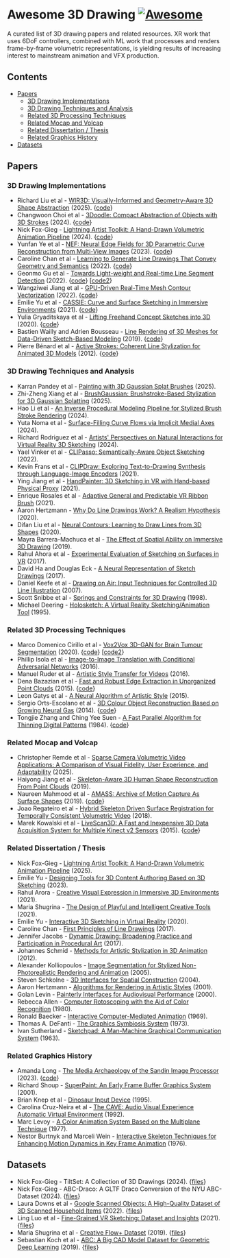 # Awesome 3D Drawing [![Awesome](https://awesome.re/badge.svg)](https://awesome.re)

A curated list of 3D drawing papers and related resources. XR work that uses 6DoF controllers, combined with ML work that processes and renders frame-by-frame volumetric representations, is yielding results of increasing interest to mainstream animation and VFX production.

## Contents
- [Papers](#papers)
  - [3D Drawing Implementations](#3d-drawing-implementations)
  - [3D Drawing Techniques and Analysis](#3d-drawing-techniques-and-analysis)
  - [Related 3D Processing Techniques](#related-3d-processing-techniques)
  - [Related Mocap and Volcap](#related-mocap-and-volcap)
  - [Related Dissertation / Thesis](#related-dissertation--thesis)
  - [Related Graphics History](#related-graphics-history)
- [Datasets](#datasets)
 
## Papers
### 3D Drawing Implementations
- Richard Liu et al - <a href="https://arxiv.org/abs/2505.04813">WIR3D: Visually-Informed and Geometry-Aware 3D Shape Abstraction</a> (2025). {<a href="https://github.com/threedle/wir3d">code</a>}
- Changwoon Choi et al - <a href="https://arxiv.org/abs/2402.03690">3Doodle: Compact Abstraction of Objects with 3D Strokes</a> (2024). {<a href="https://github.com/changwoonchoi/3Doodle">code</a>}
- Nick Fox-Gieg - <a href="https://doi.org/10.1145/3664221">Lightning Artist Toolkit: A Hand-Drawn Volumetric Animation Pipeline</a> (2024). {<a href="https://github.com/n1ckfg/latk_blender">code</a>}
- Yunfan Ye et al - <a href="https://arxiv.org/abs/2303.07653">NEF: Neural Edge Fields for 3D Parametric Curve Reconstruction from Multi-View Images</a> (2023). {<a href="https://github.com/yunfan1202/NEF_code">code</a>}
- Caroline Chan et al - <a href="https://arxiv.org/abs/2203.12691">Learning to Generate Line Drawings That Convey Geometry and Semantics</a> (2022). {<a href="https://github.com/carolineec/informative-drawings">code</a>}
- Geonmo Gu et al - <a href="https://arxiv.org/pdf/2106.00186">Towards Light-weight and Real-time Line Segment Detection</a> (2022). {<a href="https://github.com/navervision/mlsd">code</a>} [<a href="https://github.com/keijiro/MlsdBarracuda">code2</a>}
- Wangziwei Jiang et al - <a href="https://diglib.eg.org/bitstream/handle/10.2312/sr20221159/093-105.pdf">GPU-Driven Real-Time Mesh Contour Vectorization</a> (2022). {<a href="https://github.com/JiangWZW/Realtime-GPU-Contour-Curves-from-3D-Mesh">code</a>}
- Emilie Yu et al - <a href="https://www-sop.inria.fr/reves/Basilic/2021/YASBS21/CASSIE_author_version.pdf">CASSIE: Curve and Surface Sketching in Immersive Environments</a> (2021). {<a href="https://gitlab.inria.fr/D3/cassie">code</a>}
- Yulia Gryaditskaya et al - <a href="https://repo-sam.inria.fr/d3/Lift3D/Gryaditskaya_SigAsia20_Lifting%20_Freehand_Concept_Sketches_into_3D.pdf
">Lifting Freehand Concept Sketches into 3D</a> (2020). {<a href="https://github.com/ygryadit/LiftConceptSketches3D">code</a>}
- Bastien Wailly and Adrien Bousseau - <a href="https://www-sop.inria.fr/reves/Basilic/2019/WB19b/bwailly_JFIGRV_2019.pdf">Line Rendering of 3D Meshes for Data-Driven Sketch-Based Modeling</a> (2019). {<a href="https://gitlab.inria.fr/D3/contour-detect">code</a>}
- Pierre Bénard et al - <a href="https://inria.hal.science/hal-00693453/en">Active Strokes: Coherent Line Stylization for Animated 3D Models</a> (2012). {<a href="https://github.com/benardp/ActiveStrokes">code</a>}

### 3D Drawing Techniques and Analysis
- Karran Pandey et al - <a href="https://dl.acm.org/doi/10.1145/3721238.3730724">Painting with 3D Gaussian Splat Brushes</a> (2025).
- Zhi-Zheng Xiang et al - <a href="https://www.mdpi.com/2076-3417/15/12/6881">BrushGaussian: Brushstroke-Based Stylization for 3D Gaussian Splatting</a> (2025).
- Hao Li et al - <a href="https://diglib.eg.org/server/api/core/bitstreams/f12e87c6-6eda-4376-b77a-71eb945ebd8a/content">An Inverse Procedural Modeling Pipeline for Stylized Brush Stroke Rendering</a> (2024).
- Yuta Noma et al - <a href="https://www.dgp.toronto.edu/projects/surface-filling-curves/surface-filling-curves.pdf">Surface-Filling Curve Flows via Implicit Medial Axes</a> (2024).
- Richard Rodriguez et al - <a href="https://dl.acm.org/doi/10.1145/3613904.3642758">Artists' Perspectives on Natural Interactions for Virtual Reality 3D Sketching</a> (2024).
- Yael Vinker et al - <a href="https://arxiv.org/abs/2202.05822">CLIPasso: Semantically-Aware Object Sketching</a> (2022).
- Kevin Frans et al - <a href="https://arxiv.org/abs/2106.14843">CLIPDraw: Exploring Text-to-Drawing Synthesis through Language-Image Encoders</a> (2021).
- Ying Jiang et al - <a href="https://yingjiang96.github.io/handpaintermaterial/handpainter.pdf">HandPainter: 3D Sketching in VR with Hand-based Physical Proxy</a> (2021).
- Enrique Rosales et al - <a href="https://www.cs.ubc.ca/labs/imager/tr/2021/AdaptiBrush/">Adaptive General and Predictable VR Ribbon Brush</a> (2021).
- Aaron Hertzmann - <a href="https://arxiv.org/abs/2002.06260">Why Do Line Drawings Work? A Realism Hypothesis</a> (2020).
- Difan Liu et al - <a href="https://arxiv.org/abs/2003.10333">Neural Contours: Learning to Draw Lines from 3D Shapes</a> (2020).
- Mayra Barrera-Machuca et al - <a href="https://vvise.iat.sfu.ca/pubs/machuca2019spatial">The Effect of Spatial Ability on Immersive 3D Drawing</a> (2019).
- Rahul Ahora et al - <a href="https://www.research.autodesk.com/app/uploads/2023/03/experimental-evaluation-of-sketching.pdf_recSPFZ4RbLaE2Uio.pdf">Experimental Evaluation of Sketching on Surfaces in VR</a> (2017).
- David Ha and Douglas Eck - <a href="https://arxiv.org/abs/1704.03477">A Neural Representation of Sketch Drawings</a> (2017).
- Daniel Keefe et al - <a href="https://cs.brown.edu/research/pubs/pdfs/2007/Keefe-2007-DOA.pdf">Drawing on Air: Input Techniques for Controlled 3D Line Illustration</a> (2007).
- Scott Snibbe et al - <a href="https://www.researchgate.net/publication/228584605_Springs_and_constraints_for_3D_drawing">Springs and Constraints for 3D Drawing</a> (1998).
- Michael Deering - <a href="https://dl.acm.org/doi/10.1145/210079.210087">Holosketch: A Virtual Reality Sketching/Animation Tool</a> (1995).

### Related 3D Processing Techniques
- Marco Domenico Cirillo et al - <a href="https://arxiv.org/abs/2003.13653">Vox2Vox 3D-GAN for Brain Tumour Segmentation</a> (2020). {<a href="https://github.com/mdciri/Vox2Vox">code</a>} [<a href="https://github.com/enochkan/vox2vox">code2</a>}
- Phillip Isola et al - <a href="https://arxiv.org/abs/1611.07004">Image-to-Image Translation with Conditional Adversarial Networks</a> (2016).
- Manuel Ruder et al - <a href="https://arxiv.org/abs/1604.08610">Artistic Style Transfer for Videos</a> (2016).
- Dena Bazazian et al - <a href="https://ieeexplore.ieee.org/document/7371262">Fast and Robust Edge Extraction in Unorganized Point Clouds</a> (2015). {<a href="https://github.com/denabazazian/Edge_Extraction">code</a>}
- Leon Gatys et al - <a href="https://arxiv.org/abs/1508.06576">A Neural Algorithm of Artistic Style</a> (2015).
- Sergio Orts-Escolano et al - <a href="https://ieeexplore.ieee.org/document/6889546">3D Colour Object Reconstruction Based on Growing Neural Gas</a> (2014). {<a href="https://github.com/rendchevi/growing-neural-gas">code</a>}
- Tongjie Zhang and Ching Yee Suen - <a href="https://dl.acm.org/doi/10.1145/357994.358023">A Fast Parallel Algorithm for Thinning Digital Patterns</a> (1984). {<a href="https://github.com/LingDong-/skeleton-tracing">code</a>}

### Related Mocap and Volcap
- Christopher Remde et al - <a href="https://www.frontiersin.org/journals/signal-processing/articles/10.3389/frsip.2025.1405808/full">Sparse Camera Volumetric Video Applications: A Comparison of Visual Fidelity, User Experience, and Adaptability</a> (2025).
- Haiyong Jiang et al - <a href="https://openaccess.thecvf.com/content_ICCV_2019/papers/Jiang_Skeleton-Aware_3D_Human_Shape_Reconstruction_From_Point_Clouds_ICCV_2019_paper.pdf">Skeleton-Aware 3D Human Shape Reconstruction From Point Clouds</a> (2019).
- Naureen Mahmood et al - <a href="https://files.is.tue.mpg.de/black/papers/amass.pdf">AMASS: Archive of Motion Capture As Surface Shapes</a> (2019). {<a href="https://github.com/nghorbani/amass">code</a>}
- Joao Regateiro et al - <a href="https://cvssp.org/projects/4d/HSDSR/Regateiro_3DV2018.pdf">Hybrid Skeleton Driven Surface Registration for Temporally Consistent Volumetric Video</a> (2018).
- Marek Kowalski et al - <a href="https://www.researchgate.net/publication/308807023_Livescan3D_A_Fast_and_Inexpensive_3D_Data_Acquisition_System_for_Multiple_Kinect_v2_Sensors">LiveScan3D: A Fast and Inexpensive 3D Data Acquisition System for Multiple Kinect v2 Sensors</a> (2015). {<a href="https://github.com/BuildingVolumes/LiveScan3D">code</a>}

### Related Dissertation / Thesis
- Nick Fox-Gieg - <a href="https://hdl.handle.net/10315/42999">Lightning Artist Toolkit: A Hand-Drawn Volumetric Animation Pipeline</a> (2025).
- Emilie Yu - <a href="https://theses.hal.science/tel-04484971v1">Designing Tools for 3D Content Authoring Based on 3D Sketching</a> (2023).
- Rahul Arora - <a href="https://utoronto.scholaris.ca/items/e41e9604-a6ed-40f2-891d-222c212f4cb3">Creative Visual Expression in Immersive 3D Environments</a> (2021).
- Maria Shugrina - <a href="https://utoronto.scholaris.ca/items/30b67df3-138b-4f3f-8304-6e22bbc4b449">The Design of Playful and Intelligent Creative Tools</a> (2021).
- Emilie Yu - <a href="https://em-yu.github.io/media/papers/MSc_Thesis__Emilie_Yu_v3.pdf">Interactive 3D Sketching in Virtual Reality</a> (2020).
- Caroline Chan - <a href="https://dspace.mit.edu/bitstream/handle/1721.1/139322/Chan-cmchan-SM-EECS-2021-thesis.pdf">First Principles of Line Drawings</a> (2017).
- Jennifer Jacobs - <a href="https://www.media.mit.edu/publications/dynamic-drawing-broadening-practice-and-participation-in-procedural-art/">Dynamic Drawing: Broadening Practice and Participation in Procedural Art</a> (2017).
- Johannes Schmid - <a href="https://cgl.ethz.ch/Downloads/Publications/Dissertations/Schm12.pdf">Methods for Artistic Stylization in 3D Animation</a> (2012).
- Alexander Kolliopoulos - <a href="https://www.dgp.toronto.edu/~alexk/segnpr.html">Image Segmentation for Stylized Non-Photorealistic Rendering and Animation</a> (2005).
- Steven Schkolne - <a href="https://core.ac.uk/download/pdf/11811132.pdf">3D Interfaces for Spatial Construction</a> (2004).
- Aaron Hertzmann - <a href="https://cs.nyu.edu/media/publications/hertzmann_aaron.pdf">Algorithms for Rendering in Artistic Styles</a> (2001).
- Golan Levin - <a href="https://acg.media.mit.edu/people/golan/thesis/thesis300.pdf">Painterly Interfaces for Audiovisual Performance</a> (2000).
- Rebecca Allen - <a href="https://dspace.mit.edu/handle/1721.1/71031?show=full">Computer Rotoscoping with the Aid of Color Recognition</a> (1980).
- Ronald Baecker - <a href="https://publications.csail.mit.edu/lcs/pubs/pdf/MIT-LCS-TR-061.pdf">Interactive Computer-Mediated Animation</a> (1969). 
- Thomas A. DeFanti - <a href="https://etd.ohiolink.edu/acprod/odb_etd/r/etd/search/10?p10_accession_num=osu1486740394721916">The Graphics Symbiosis System</a> (1973).
- Ivan Sutherland - <a href="https://dl.acm.org/doi/10.1145/1461551.1461591">Sketchpad: A Man-Machine Graphical Communication System</a> (1963).

### Related Graphics History
- Amanda Long - <a href="https://www.isea-symposium-archives.org/wp-content/uploads/2024/08/2023_Long_Copy-It-Right_The_Distribution_Religion.pdf">The Media Archaeology of the Sandin Image Processor</a> (2023). {<a href="https://github.com/amandalong/Sandin-Image-Processor">code</a>}
- Richard Shoup - <a href="https://www.computer.org/csdl/magazine/an/2001/02/man2001020032/13rRUyft7wz">SuperPaint: An Early Frame Buffer Graphics System</a> (2001).
- Brian Knep et al - <a href="https://dl.acm.org/doi/10.1145/223904.223943">Dinosaur Input Device</a> (1995).
- Carolina Cruz-Neira et al - <a href="https://dl.acm.org/doi/10.1145/129888.129892">The CAVE: Audio Visual Experience Automatic Virtual Environment</a> (1992).
- Marc Levoy - <a href="https://dl.acm.org/doi/10.1145/965141.563871">A Color Animation System Based on the Multiplane Technique</a> (1977).
- Nestor Burtnyk and Marceli Wein - <a href="https://dl.acm.org/doi/10.1145/360349.360357">Interactive Skeleton Techniques for Enhancing Motion Dynamics in Key Frame Animation</a> (1976).

## Datasets
- Nick Fox-Gieg - TiltSet: A Collection of 3D Drawings (2024). {<a href="https://doi.org/10.20383/103.0917">files</a>}
- Nick Fox-Gieg - ABC-Draco: A GLTF Draco Conversion of the NYU ABC-Dataset (2024). {<a href="https://doi.org/10.5683/SP3/QGGXYJ">files</a>}
- Laura Downs et al - <a href="https://arxiv.org/abs/2204.11918">Google Scanned Objects: A High-Quality Dataset of 3D Scanned Household Items</a> (2022). {<a href="https://app.gazebosim.org/GoogleResearch/fuel/collections/Scanned%20Objects%20by%20Google%20Research">files</a>}
- Ling Luo et al - <a href="https://www.computer.org/csdl/proceedings-article/3dv/2021/268800b003/1zWE3NZ5Apq">Fine-Grained VR Sketching: Dataset and Insights</a> (2021). {<a href="https://cvssp.org/data/VRChairSketch/">files</a>}
- Maria Shugrina et al - <a href="https://www.cs.toronto.edu/creativeflow/files/2596.pdf">Creative Flow+ Dataset</a> (2019). {<a href="https://www.cs.toronto.edu/creativeflow/">files</a>}
- Sebastian Koch et al - <a href="https://arxiv.org/abs/1812.06216">ABC: A Big CAD Model Dataset for Geometric Deep Learning</a> (2019). {<a href="https://deep-geometry.github.io/abc-dataset/">files</a>}


